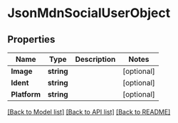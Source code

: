 # JsonMdnSocialUserObject

## Properties

Name | Type | Description | Notes
------------ | ------------- | ------------- | -------------
**Image** | **string** |  | [optional] 
**Ident** | **string** |  | [optional] 
**Platform** | **string** |  | [optional] 

[[Back to Model list]](../README.md#documentation-for-models) [[Back to API list]](../README.md#documentation-for-api-endpoints) [[Back to README]](../README.md)


